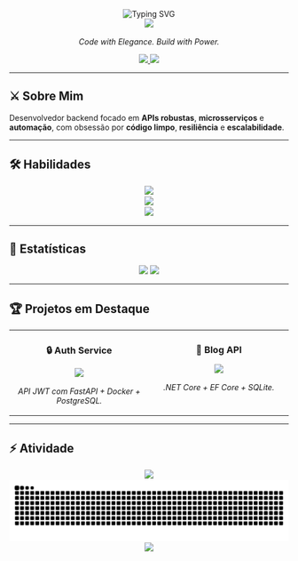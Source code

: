 <!-- ======== HEADER B&W / CHROME HEARTS VIBE ======== -->
<div align="center">
  <img src="https://readme-typing-svg.demolab.com?font=UnifrakturMaguntia&size=42&pause=1000&color=FFFFFF&background=000000&center=true&vCenter=true&width=850&lines=Guilherme+de+Oliveira+Santos;aka+saysxnts;Backend+Engineer" alt="Typing SVG" />
</div>

<div align="center">
  <img src="https://capsule-render.vercel.app/api?type=rect&height=2&color=000000&section=header" />
</div>

<p align="center">
  <em style="font-size:14px">Code with Elegance. Build with Power.</em>
</p>

<div align="center">
  <a href="https://www.linkedin.com/in/guilhermedeoliveirasantos/" target="_blank">
    <img src="https://img.shields.io/badge/LinkedIn-000000?style=for-the-badge&logo=linkedin&logoColor=FFFFFF&labelColor=000000" />
  </a>
  <a href="mailto:guilherme_oliveirass@outlook.com" target="_blank">
    <img src="https://img.shields.io/badge/Outlook-000000?style=for-the-badge&logo=microsoft-outlook&logoColor=FFFFFF&labelColor=000000" />
  </a>
</div>

---

## ⚔️ Sobre Mim
Desenvolvedor backend focado em **APIs robustas**, **microsserviços** e **automação**, com obsessão por **código limpo**, **resiliência** e **escalabilidade**.

---

## 🛠️ Habilidades
<p align="center">
  <a href="https://skillicons.dev">
    <!-- Linguagens -->
    <img src="https://skillicons.dev/icons?i=java,cs,python,go,js,html,css&perline=7&theme=dark" />
    <br/>
    <!-- Frameworks -->
    <img src="https://skillicons.dev/icons?i=spring,dotnet,fastapi,flask,nodejs,react&perline=6&theme=dark" />
    <br/>
    <!-- Tools / DB -->
    <img src="https://skillicons.dev/icons?i=docker,postgres,mysql,sqlite,bash,git&perline=6&theme=dark" />
  </a>
</p>

---

## 🖤 Estatísticas
<div align="center">
  <img height="170" src="https://github-readme-stats.vercel.app/api?username=saysxnts&show_icons=true&include_all_commits=true&count_private=true&hide_border=true&bg_color=000000&title_color=FFFFFF&text_color=FFFFFF&icon_color=FFFFFF" />
  <img height="170" src="https://github-readme-stats.vercel.app/api/top-langs?username=saysxnts&layout=compact&langs_count=8&hide_border=true&bg_color=000000&title_color=FFFFFF&text_color=FFFFFF" />
</div>

---

## 🏆 Projetos em Destaque
<table width="100%">
  <tr>
    <td width="50%" valign="top">
      <h3 align="center">🔒 Auth Service</h3>
      <p align="center">
        <a href="https://github.com/saysxnts/auth-service" target="_blank">
          <img src="https://github-readme-stats.vercel.app/api/pin/?username=saysxnts&repo=auth-service&hide_border=true&bg_color=000000&title_color=FFFFFF&text_color=FFFFFF" />
        </a>
      </p>
      <p align="center"><i>API JWT com FastAPI + Docker + PostgreSQL.</i></p>
    </td>
    <td width="50%" valign="top">
      <h3 align="center">📝 Blog API</h3>
      <p align="center">
        <a href="https://github.com/saysxnts/BlogApi" target="_blank">
          <img src="https://github-readme-stats.vercel.app/api/pin/?username=saysxnts&repo=BlogApi&hide_border=true&bg_color=000000&title_color=FFFFFF&text_color=FFFFFF" />
        </a>
      </p>
      <p align="center"><i>.NET Core + EF Core + SQLite.</i></p>
    </td>
  </tr>
</table>

---

## ⚡ Atividade
<div align="center">
  <img src="https://github-readme-activity-graph.vercel.app/graph?username=saysxnts&bg_color=000000&color=FFFFFF&line=FFFFFF&point=FFFFFF&area=true&hide_border=true&custom_title=Minha%20Atividade%20(B%26W)" height="300" />
</div>

<div align="center">
  <img src="https://raw.githubusercontent.com/saysxnts/saysxnts/output/github-contribution-grid-snake-dark.svg" alt="snake" />
</div>

<div align="center">
  <img src="https://capsule-render.vercel.app/api?type=waving&height=100&color=000000&section=footer&fontColor=FFFFFF" />
</div>